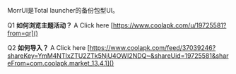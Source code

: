 MorrUI是Total launcher的备份包型UI。

Q1 **如何浏览主题活动？**
A Click here [https://www.coolapk.com/u/19725581?from=qr]()

Q2 **如何导入？**
A Click here [https://www.coolapk.com/feed/37039246?shareKey=YmM4NTIxZTU2ZTk5NjU4OWI2NDQ~&shareUid=19725581&shareFrom=com.coolapk.market_13.4.1]()

